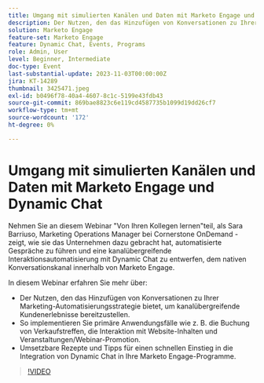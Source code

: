 ```yaml
---
title: Umgang mit simulierten Kanälen und Daten mit Marketo Engage und Dynamic Chat
description: Der Nutzen, den das Hinzufügen von Konversationen zu Ihrer Marketing-Automatisierungsstrategie bietet, um kanalübergreifende Kundenerlebnisse bereitzustellen.  So implementieren Sie primäre Anwendungsfälle wie z. B. die Buchung von Verkaufstreffen, die Interaktion mit Website-Inhalten und Veranstaltungen/Webinar-Promotion.  Umsetzbare Rezepte und Tipps für einen schnellen Einstieg in die Integration von Dynamic Chat in Ihre Marketo Engage-Programme.
solution: Marketo Engage
feature-set: Marketo Engage
feature: Dynamic Chat, Events, Programs
role: Admin, User
level: Beginner, Intermediate
doc-type: Event
last-substantial-update: 2023-11-03T00:00:00Z
jira: KT-14289
thumbnail: 3425471.jpeg
exl-id: b0496f78-40a4-4607-8c1c-5199e43fdb43
source-git-commit: 869bae8823c6e119cd4587735b1099d19dd26cf7
workflow-type: tm+mt
source-wordcount: '172'
ht-degree: 0%

---
```


# Umgang mit simulierten Kanälen und Daten mit Marketo Engage und Dynamic Chat

Nehmen Sie an diesem Webinar &quot;Von Ihren Kollegen lernen&quot;teil, als Sara Barriuso, Marketing Operations Manager bei Cornerstone OnDemand - zeigt, wie sie das Unternehmen dazu gebracht hat, automatisierte Gespräche zu führen und eine kanalübergreifende Interaktionsautomatisierung mit Dynamic Chat zu entwerfen, dem nativen Konversationskanal innerhalb von Marketo Engage.

In diesem Webinar erfahren Sie mehr über:

* Der Nutzen, den das Hinzufügen von Konversationen zu Ihrer Marketing-Automatisierungsstrategie bietet, um kanalübergreifende Kundenerlebnisse bereitzustellen.
* So implementieren Sie primäre Anwendungsfälle wie z. B. die Buchung von Verkaufstreffen, die Interaktion mit Website-Inhalten und Veranstaltungen/Webinar-Promotion.
* Umsetzbare Rezepte und Tipps für einen schnellen Einstieg in die Integration von Dynamic Chat in Ihre Marketo Engage-Programme.

>[!VIDEO](https://video.tv.adobe.com/v/3425471/?learn=on)
